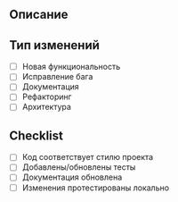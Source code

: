 ## Описание

<!-- Опишите суть изменений -->

## Тип изменений

- [ ] Новая функциональность
- [ ] Исправление бага
- [ ] Документация
- [ ] Рефакторинг
- [ ] Архитектура

## Checklist

- [ ] Код соответствует стилю проекта
- [ ] Добавлены/обновлены тесты
- [ ] Документация обновлена
- [ ] Изменения протестированы локально